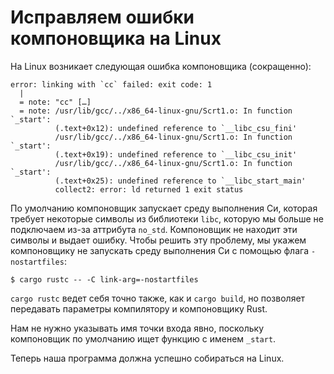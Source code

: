 # Исправляем ошибки компоновщика на Linux

На Linux возникает следующая ошибка компоновщика (сокращенно):

```console
error: linking with `cc` failed: exit code: 1
  |
  = note: "cc" […]
  = note: /usr/lib/gcc/../x86_64-linux-gnu/Scrt1.o: In function `_start':
          (.text+0x12): undefined reference to `__libc_csu_fini'
          /usr/lib/gcc/../x86_64-linux-gnu/Scrt1.o: In function `_start':
          (.text+0x19): undefined reference to `__libc_csu_init'
          /usr/lib/gcc/../x86_64-linux-gnu/Scrt1.o: In function `_start':
          (.text+0x25): undefined reference to `__libc_start_main'
          collect2: error: ld returned 1 exit status
```

По умолчанию компоновщик запускает среду выполнения Си, которая требует некоторые символы из библиотеки `libc`, которую мы больше не подключаем из-за аттрибута `no_std`. Компоновщик не находит эти символы и выдает ошибку. Чтобы решить эту проблему, мы укажем компоновщику не запускать среду выполнения Си с помощью флага `-nostartfiles`:

```console
$ cargo rustc -- -C link-arg=-nostartfiles
```

`cargo rustc` ведет себя точно также, как и `cargo build`, но позволяет передавать параметры компилятору и компоновщику Rust.

Нам не нужно указывать имя точки входа явно, поскольку компоновщик по умолчанию ищет функцию с именем `_start`.

Теперь наша программа должна успешно собираться на Linux.
